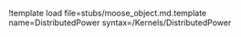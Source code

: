 !template load file=stubs/moose_object.md.template name=DistributedPower syntax=/Kernels/DistributedPower
